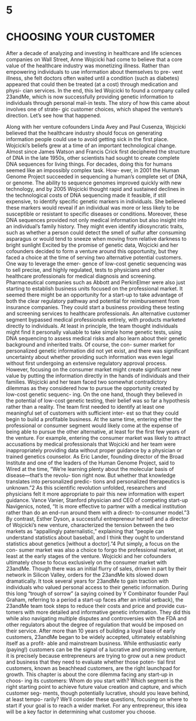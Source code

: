 # 5
  # CHOOSING YOUR CUSTOMER  

  After a decade of analyzing and investing in healthcare and life sciences companies on Wall Street, Anne Wojcicki had come to believe that a core value of the healthcare industry was monetizing illness. Rather than empowering individuals to use information about themselves to pre-
vent illness, she felt doctors often waited until a condition (such as diabetes) appeared that could then be treated (at a cost) through medication and physi- cian services. In the end, this led Wojcicki to found a company called 23andMe, which is now successfully providing genetic information to individuals through personal mail-in tests. The story of how this came about involves one of strate- gic customer choices, which shaped the venture’s direction. Let’s see how that happened.  
  
  Along with her venture cofounders Linda Avey and Paul Cusenza, Wojcicki believed that the healthcare industry should focus on generating information people could use to avoid getting sick in the first place. Wojcicki’s beliefs grew at a time of an important technological change. Almost since James Watson and Francis Crick first deciphered the structure of DNA in the late 1950s, other scientists had sought to create complete DNA sequences for living things. For decades, doing this for humans seemed like an impossibly complex task. How- ever, in 2001 the Human Genome Project succeeded in sequencing a human’s complete set of DNA, or genome. The ability to sequence genomes improved quickly with new technology, and by 2005 Wojcicki thought rapid and sustained declines in the technological costs of DNA sequencing made it feasible, if still expensive, to identify specific genetic markers in individuals. She believed these markers would reveal if an individual was more or less likely to be susceptible or resistant to specific diseases or conditions. Moreover, these DNA sequences provided not only medical information but also insight into an individual’s family history. They might even identify idiosyncratic traits, such as whether a person could detect the smell of sulfur after consuming asparagus or would tend to sneeze when moving from relative darkness to bright sunlight
  Excited by the promise of genetic data, Wojcicki and her cofounders decided to form a venture around this opportunity, but they faced a choice at the time of serving two alternative potential customers. One way to leverage the emer- gence of low-cost genetic sequencing was to sell precise, and highly regulated, tests to physicians and other healthcare professionals for medical diagnosis and screening. Pharmaceutical companies such as Abbott and PerkinElmer were also just starting to establish business units focused on the professional market. It seemed there might be an opportunity for a start-up to take advantage of both the clear regulatory pathway and potential for reimbursement from insurance companies. They could start a business providing these testing and screening services to healthcare professionals.
  An alternative customer segment bypassed medical professionals entirely, with products marketed directly to individuals. At least in principle, the team thought individuals might find it personally valuable to take simple home genetic tests, using DNA sequencing to assess medical risks and also learn about their genetic background and inherited traits. Of course, the con- sumer market for personalized genetic information did not yet exist, and there was significant uncertainty about whether providing such information was even legal without first undergoing an extensive regulatory approval process. However, focusing on the consumer market might create significant new value by putting the information directly in the hands of individuals and their families.
  Wojcicki and her team faced two somewhat contradictory dilemmas as they considered how to pursue the opportunity created by low-cost genetic sequenc- ing. On the one hand, though they believed in the potential of low-cost genetic testing, their belief was so far a hypothesis rather than a reality. The team first needed to identify at least one meaningful set of customers with sufficient inter- est so that they could begin to build a profitable business. At the same time, entering either the professional or consumer segment would likely come at the expense of being able to pursue the other alternative, at least for the first few years of the venture. For example, entering the consumer market was likely to attract accusations by medical professionals that Wojcicki and her team were inappropriately providing data without proper guidance by a physician or trained genetics counselor. As Eric Lander, founding director of the Broad Institute and one of the leaders of the Human Genome Project, said to Wired at the time, “We’re learning plenty about the molecular basis of disease—that’s the revolu- tion right now. But whether that knowledge translates into personalized predic- tions and personalized therapeutics is unknown.”2 As this scientific revolution unfolded, researchers and physicians felt it more appropriate to pair this new information with expert guidance. Vance Vanier, Stanford physician and CEO of competing start-up Navigenics, noted, “It is more effective to partner with a medical institution rather than do an end-run around them with a direct- to-consumer model.”3 By contrast, Esther Dyson, a successful entrepreneur herself and a director of Wojcicki’s new venture, characterized the tension between the two markets as “appallingly paternalistic,” explaining that “people can understand statistics about baseball, and I think they ought to understand statistics about genetics [without a doctor].”4 Put simply, a focus on the con- sumer market was also a choice to forgo the professional market, at least at the early stages of the venture.
  Wojcicki and her cofounders ultimately chose to focus exclusively on the consumer market with 23andMe. Though there was an initial flurry of sales, driven in part by their network in Silicon Valley, orders for the 23andMe kits slowed down dramatically. It took several years for 23andMe to gain traction with individuals who valued personal access to their genetic information. During this long “trough of sorrow” (a saying coined by Y Combinator founder Paul Graham, referring to a period a start-up faces after an initial setback), the 23andMe team took steps to reduce their costs and price and provide cus- tomers with more detailed and informative genetic information. They did this while also navigating multiple disputes and controversies with the FDA and other regulators about the degree of regulation that would be imposed on their service. After more than 10 years of building a loyal base of early customers, 23andMe began to be widely accepted, ultimately establishing itself as a profit- able and mainstream business.
  While enthusiastic early (paying!) customers can be the signal of a lucrative and promising venture, it is precisely because entrepreneurs are trying to grow out a new product and business that they need to evaluate whether those poten- tial first customers, known as beachhead customers, are the right launchpad for growth. This chapter is about the core dilemma facing any start-up in choos- ing its customers: Whom do you start with? Which segment is the right starting point to achieve future value creation and capture, and which customer seg- ments, though potentially lucrative, should you leave behind, at least tempo- rarily? We’ll consider these questions, focusing on where to start if your goal is to reach a wider market. For any entrepreneur, this idea will be a key factor in determining what customer you choose. 








